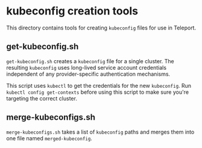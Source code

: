 # kubeconfig creation tools

This directory contains tools for creating `kubeconfig` files for use in
Teleport.

## get-kubeconfig.sh

`get-kubeconfig.sh` creates a `kubeconfig` file for a single cluster.
The resulting `kubeconfig` uses long-lived service account credentials
independent of any provider-specific authentication mechanisms.

This script uses `kubectl` to get the credentials for the new `kubeconfig`.
Run `kubectl config get-contexts` before using this script to make sure you're
targeting the correct cluster.

## merge-kubeconfigs.sh

`merge-kubeconfigs.sh` takes a list of `kubeconfig` paths and merges them into
one file named `merged-kubeconfig`.
